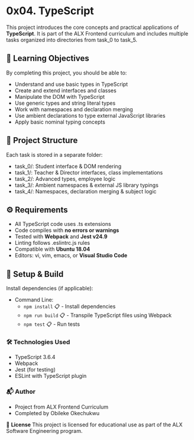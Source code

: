 # 0x04. TypeScript

This project introduces the core concepts and practical applications of **TypeScript**. It is part of the ALX Frontend curriculum and includes multiple tasks organized into directories from task_0 to task_5.

## 🧠 Learning Objectives

By completing this project, you should be able to:

- Understand and use basic types in TypeScript
- Create and extend interfaces and classes
- Manipulate the DOM with TypeScript
- Use generic types and string literal types
- Work with namespaces and declaration merging
- Use ambient declarations to type external JavaScript libraries
- Apply basic nominal typing concepts

## 📁 Project Structure

Each task is stored in a separate folder:

- task_0/: Student interface & DOM rendering
- task_1/: Teacher & Director interfaces, class implementations
- task_2/: Advanced types, employee logic
- task_3/: Ambient namespaces & external JS library typings
- task_4/: Namespaces, declaration merging & subject logic

## ⚙️ Requirements

- All TypeScript code uses .ts extensions
- Code compiles with **no errors or warnings**
- Tested with **Webpack** and **Jest v24.9**
- Linting follows .eslintrc.js rules
- Compatible with **Ubuntu 18.04**
- Editors: vi, vim, emacs, or **Visual Studio Code**

## 🚀 Setup & Build

Install dependencies (if applicable):

* Command Line:
  * `npm install` 📋️ - Install dependencies
  * `npm run build` 📋️ - Transpile TypeScript files using Webpack
  * `npm test` 📋️ - Run tests

### 🛠️ Technologies Used

- TypeScript 3.6.4
- Webpack
- Jest (for testing)
- ESLint with TypeScript plugin

### 📬 Author

- Project from ALX Frontend Curriculum
- Completed by Obileke Okechukwu

📝 **License** This project is licensed for educational use as part of the ALX Software Engineering program.